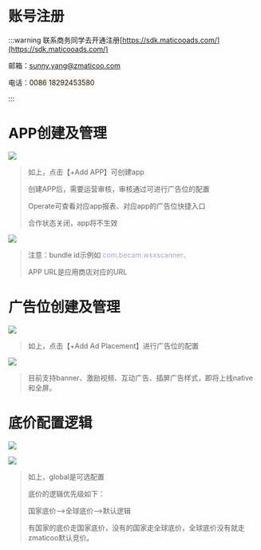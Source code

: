 # 账号注册
:::warning
联系商务同学去开通注册[https://sdk.maticooads.com/](https://sdk.maticooads.com/)

邮箱：[sunny.yang@zmaticoo.com](mailto:sunny.yang@zmaticoo.com)

电话：<font style="background-color:rgb(255, 245, 235);">0086 18292453580 </font>

:::

# APP创建及管理
![](https://cdn.nlark.com/yuque/0/2022/png/2667135/1670491631416-b2c201c2-cf53-4d81-b08c-5feb40c19f88.png)

> 如上，点击【+Add APP】可创建app
>
> 创建APP后，需要运营审核，审核通过可进行广告位的配置
>
> Operate可查看对应app报表、对应app的广告位快捷入口
>
> 合作状态关闭，app将不生效
>

![](https://cdn.nlark.com/yuque/0/2022/png/2667135/1670492155501-720f73cf-f96d-4f80-9654-24b2f54841dc.png)

> 注意：bundle id示例如 <font style="color:rgb(156, 169, 203);">com.becam.wsxscanner。</font>
>
> APP URL是应用商店对应的URL
>

# 广告位创建及管理
![](https://cdn.nlark.com/yuque/0/2022/png/2667135/1670492554624-e416838d-5aba-4650-b2b6-40507f20c3f1.png)

> 如上，点击【+Add Ad Placement】进行广告位的配置
>

![](https://cdn.nlark.com/yuque/0/2022/png/2667135/1670492776761-251fa76c-942d-4f88-a696-1613f4204112.png)

> 目前支持banner、激励视频、互动广告、插屏广告样式，即将上线native和全屏。
>

# 底价配置逻辑
![](https://cdn.nlark.com/yuque/0/2022/png/2667135/1670492835176-c0629e09-22ad-4031-bb1b-1ffa616c6191.png)



![](https://cdn.nlark.com/yuque/0/2022/png/2667135/1670492866636-0f42b4d7-65bb-4d6c-ba59-c1edd8dc8eae.png)

> 如上，global是可选配置
>
> 底价的逻辑优先级如下：
>
> 国家底价-->全球底价-->默认逻辑
>
> 有国家的底价走国家底价，没有的国家走全球底价，全球底价没有就走zmaticoo默认竞价。
>

